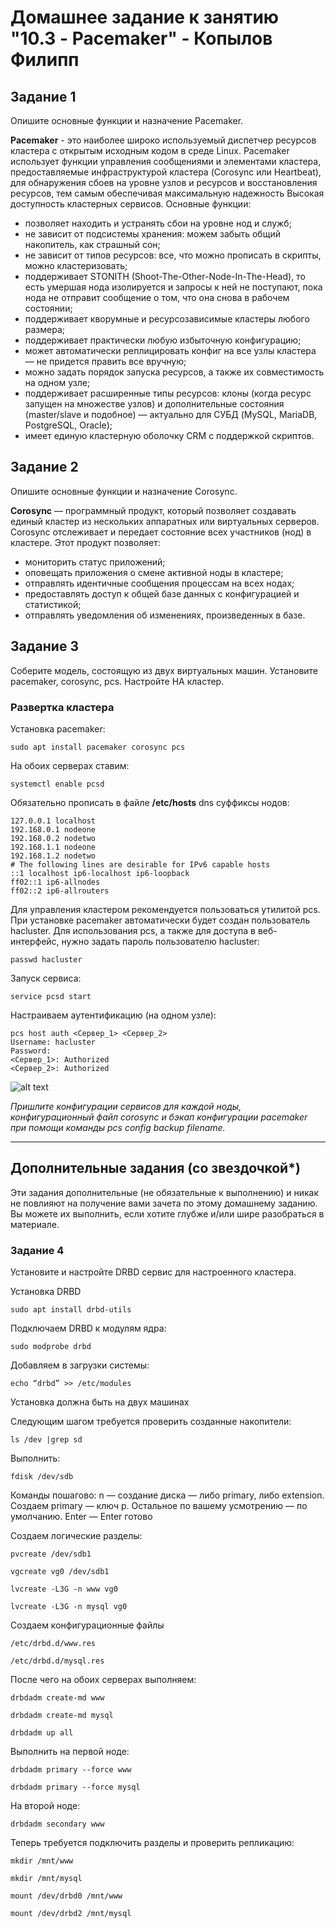 # Домашнее задание к занятию "10.3 - Pacemaker" - Копылов Филипп

## Задание 1

Опишите основные функции и назначение Pacemaker.

**Pacemaker** - это наиболее широко используемый диспетчер ресурсов кластера с открытым исходным кодом в среде Linux. Pacemaker использует функции управления сообщениями и элементами кластера, предоставляемые инфраструктурой кластера (Corosync или Heartbeat), для обнаружения сбоев на уровне узлов и ресурсов и восстановления ресурсов, тем самым обеспечивая максимальную надежность Высокая доступность кластерных сервисов.
Основные функции:

* позволяет находить и устранять сбои на уровне нод и служб;
* не зависит от подсистемы хранения: можем забыть общий накопитель, как страшный сон;
* не зависит от типов ресурсов: все, что можно прописать в скрипты, можно кластеризовать;
* поддерживает STONITH (Shoot-The-Other-Node-In-The-Head), то есть умершая нода изолируется и запросы к ней не поступают, пока нода не отправит сообщение о том, что она снова в рабочем состоянии;
* поддерживает кворумные и ресурсозависимые кластеры любого размера;
* поддерживает практически любую избыточную конфигурацию;
* может автоматически реплицировать конфиг на все узлы кластера — не придется править все вручную;
* можно задать порядок запуска ресурсов, а также их совместимость на одном узле;
* поддерживает расширенные типы ресурсов: клоны (когда ресурс запущен на множестве узлов) и дополнительные состояния (master/slave и подобное) — актуально для СУБД (MySQL, MariaDB, PostgreSQL, Oracle);
* имеет единую кластерную оболочку CRM с поддержкой скриптов.

## Задание 2

Опишите основные функции и назначение Corosync.

**Corosync** — программный продукт, который позволяет создавать единый кластер из нескольких аппаратных или виртуальных серверов. Corosync отслеживает и передает состояние всех участников (нод) в кластере.
Этот продукт позволяет:

* мониторить статус приложений;
* оповещать приложения о смене активной ноды в кластере;
* отправлять идентичные сообщения процессам на всех нодах;
* предоставлять доступ к общей базе данных с конфигурацией и статистикой;
* отправлять уведомления об изменениях, произведенных в базе.

## Задание 3

Соберите модель, состоящую из двух виртуальных машин. Установите pacemaker, corosync, pcs.  Настройте HA кластер.

### Развертка кластера

Установка pacemaker:

`sudo apt install pacemaker corosync pcs`

На обоих серверах ставим:

`systemctl enable pcsd`

Обязательно прописать в файле **/etc/hosts** dns суффиксы нодов:

```
127.0.0.1 localhost
192.168.0.1 nodeone
192.168.0.2 nodetwo
192.168.1.1 nodeone
192.168.1.2 nodetwo
# The following lines are desirable for IPv6 capable hosts
::1 localhost ip6-localhost ip6-loopback
ff02::1 ip6-allnodes
ff02::2 ip6-allrouters
```

Для управления кластером рекомендуется пользоваться утилитой
pcs. При установке pacemaker автоматически будет создан
пользователь hacluster. Для использования pcs, а также для
доступа в веб-интерфейс, нужно задать пароль пользователю
hacluster:

`passwd hacluster`

Запуск сервиса:

`service pcsd start`

Настраиваем аутентификацию (на одном узле):

```
pcs host auth <Сервер_1> <Сервер_2>
Username: hacluster
Password:
<Сервер_1>: Authorized
<Сервер_2>: Authorized
```
![alt text](https://github.com/filipp761/10.3-Pacemaker/tree/main/img/auth.png)

*Пришлите конфигурации сервисов для каждой ноды, конфигурационный файл corosync и бэкап конфигурации pacemaker при помощи команды pcs config backup filename.*

---

## Дополнительные задания (со звездочкой*)

Эти задания дополнительные (не обязательные к выполнению) и никак не повлияют на получение вами зачета по этому домашнему заданию. Вы можете их выполнить, если хотите глубже и/или шире разобраться в материале.

### Задание 4

Установите и настройте DRBD сервис для настроенного кластера.

Установка DRBD

`sudo apt install drbd-utils`

Подключаем DRBD к модулям ядра:

`sudo modprobe drbd`

Добавляем в загрузки системы:

`echo “drbd” >> /etc/modules`

Установка должна быть на двух машинах

Следующим шагом требуется проверить созданные накопители:

`ls /dev |grep sd`

Выполнить: 

`fdisk /dev/sdb`

Команды пошагово:
n — создание диска — либо primary, либо extension.
Создаем primary — ключ p.
Остальное по вашему усмотрению — по умолчанию.
Enter — Enter готово

Создаем логические разделы:

`pvcreate /dev/sdb1`

`vgcreate vg0 /dev/sdb1`

`lvcreate -L3G -n www vg0`

`lvcreate -L3G -n mysql vg0`

Создаем конфигурационные файлы

`/etc/drbd.d/www.res`

`/etc/drbd.d/mysql.res`

После чего на обоих серверах выполняем:

`drbdadm create-md www`

`drbdadm create-md mysql`

`drbdadm up all`

Выполнить на первой ноде:

`drbdadm primary --force www`

`drbdadm primary --force mysql`

На второй ноде:

`drbdadm secondary www`

Теперь требуется подключить разделы и проверить репликацию:

`mkdir /mnt/www`

`mkdir /mnt/mysql`

`mount /dev/drbd0 /mnt/www`

`mount /dev/drbd2 /mnt/mysql`
